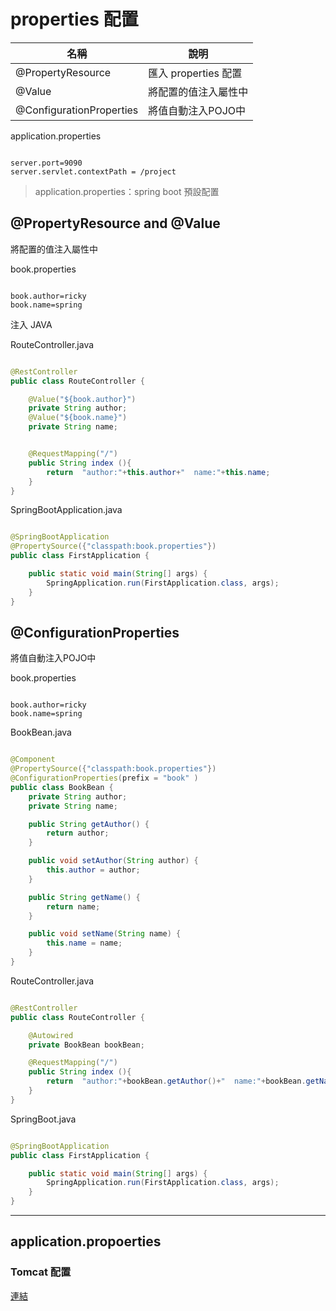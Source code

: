 
# properties 配置

| 名稱 | 說明 |
|------|------|
| @PropertyResource | 匯入 properties 配置 |
| @Value | 將配置的值注入屬性中 |
| @ConfigurationProperties | 將值自動注入POJO中 |

application.properties

```properties

server.port=9090
server.servlet.contextPath = /project

```

> application.properties：spring boot 預設配置


## @PropertyResource and @Value

將配置的值注入屬性中

book.properties

```properties

book.author=ricky
book.name=spring

```

注入 JAVA


RouteController.java

```java

@RestController
public class RouteController {

    @Value("${book.author}")
    private String author;
    @Value("${book.name}")
    private String name;


    @RequestMapping("/")
    public String index (){
        return  "author:"+this.author+"  name:"+this.name;
    }
}


```

SpringBootApplication.java

```java

@SpringBootApplication
@PropertySource({"classpath:book.properties"})
public class FirstApplication {

	public static void main(String[] args) {
		SpringApplication.run(FirstApplication.class, args);
	}
}


```

## @ConfigurationProperties

將值自動注入POJO中

book.properties

```properties

book.author=ricky
book.name=spring

```

BookBean.java 

```java

@Component
@PropertySource({"classpath:book.properties"})
@ConfigurationProperties(prefix = "book" )
public class BookBean {
    private String author;
    private String name;

    public String getAuthor() {
        return author;
    }

    public void setAuthor(String author) {
        this.author = author;
    }

    public String getName() {
        return name;
    }

    public void setName(String name) {
        this.name = name;
    }
}

```

RouteController.java

```java

@RestController
public class RouteController {

    @Autowired
    private BookBean bookBean;

    @RequestMapping("/")
    public String index (){
        return  "author:"+bookBean.getAuthor()+"  name:"+bookBean.getName();
    }
}

```

SpringBoot.java

```java

@SpringBootApplication
public class FirstApplication {

	public static void main(String[] args) {
		SpringApplication.run(FirstApplication.class, args);
	}
}

```

---

## application.propoerties

### Tomcat 配置

[連結](/MVC/Tomcat.md)